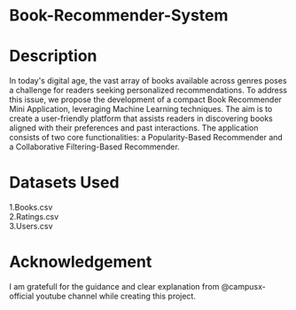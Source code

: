 # Book-Recommender-System
 
 # Description

In today's digital age, the vast array of books available across genres poses a challenge for readers seeking personalized recommendations. To address this issue, we propose the development of a compact Book Recommender Mini Application, leveraging Machine Learning techniques.
The aim is to create a user-friendly platform that assists readers in discovering books aligned with their preferences and past interactions. The application consists of two core functionalities: a Popularity-Based Recommender and a Collaborative Filtering-Based Recommender.

# Datasets Used

1.Books.csv  
2.Ratings.csv  
3.Users.csv


# Acknowledgement

I am gratefull for the guidance and clear explanation from @campusx-official youtube channel while creating this project.




